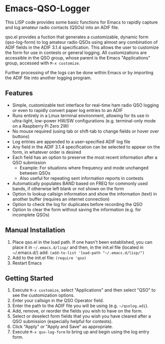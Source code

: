 # Emacs-QSO-Logger
This LISP code provides some basic functions for Emacs to rapidly capture and log amateur radio contacts (QSOs) into an ADIF file.

qso.el provides a fuction that generates a customizable, dynamic form (qso-log-form) to log amateur radio QSOs using almost any combination of ADIF fields in the ADIF 3.1.4 specification. This allows 
the user to customize the form for use in contests or general logging. All customizations are accessible in the 
QSO group, whose parent is the Emacs "Applications" group, accessed with `M-x customize`.

Further processing of the logs can be done within Emacs or by importing the ADIF file into another logging program.  

## Features
- Simple, customizable text interface for real-time ham radio QSO logging or even to rapidly convert paper log entries to an ADIF
- Runs entirely in a Linux terminal environment, allowing for its use in ultra-light, low-power HW/SW configurations (e.g. terminal-only mode on a Raspberry Pi Zero 2W)
- No mouse required (using tab or shift-tab to change fields or hover over buttons)
- Log entries are appended to a user-specified ADIF log file
- Any field in the ADIF 3.1.4 specification can be selected to appear on the form, in whatever order is desired
- Each field has an option to preserve the most recent information after a QSO submission
   - Example: For situations where frequency and mode unchanged between QSOs
   - Also useful for repeating sent information reports in contests
- Automatically populates BAND based on FREQ for commonly used bands, if otherwise left blank or not shown on the form
- Option to lookup callsign information and show the information (text) in another buffer (requires an internet connection)
- Option to check the log for duplicates before recording the QSO
- Option to clear the form without saving the information (e.g. for incomplete QSOs)

## Manual Installation
1) Place qso.el in the load path. If one hasn't been established, you can place it in `~/.emacs.d/lisp/` and
   then, in the init.el file (located in ~/.emacs.d/) add: `(add-to-list 'load-path "~/.emacs.d/lisp/")`
2) Add to the init.el file: `(require 'qso)`
3) Restart Emacs

## Getting Started
1) Execute `M-x customize`, select "Applications" and then select "QSO" to see the customization options.
2) Enter your callsign in the QSO Operator field.
3) Enter the path to the ADIF file you will be using (e.g. `~/qsolog.adi`).
4) Add, remove, or reorder the fields you wish to have on the form.
5) Select or deselect form fields that you wish you have cleared after a QSO submission (especially helpful for contests).
6) Click "Apply" or "Apply and Save" as appropriate.
7) Execute `M-x qso-log-form` to bring up and begin using the log entry form.
